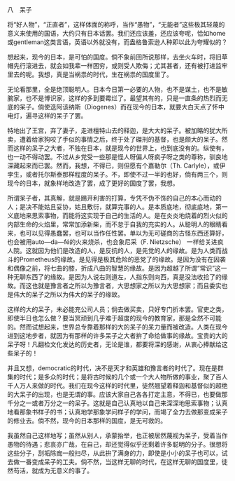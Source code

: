 八　呆子

  

将“好人物”，“正直者”，这样体面的称呼，当作“愚物”，“无能者”这些极其轻蔑的意义来使用的国语，大约只有日本话罢。我们还应该羞，还应该夸呢，恰如home或gentleman这类言语，英语以外就没有，而盎格鲁索逊人种即以此为夸耀似的？

想起来，现今的日本，是可怕的国度。倘不象前回所说那样，去坐火车时，将旧草帽先行滚进去，就会如我辈一样困穷，或则受人欺侮；尤其甚者，还有被打进监牢里去的呢。我想，真是当祸祟的时代，生在祸祟的国度里了。

无论看那里，全是绝顶聪明人。日本今日第一必要的人物，也不是谋土，也不是敏腕家，也不是博识家，这样的多到要霉烂了。最望其有的，只是一直条的热烈而无底的呆子。倘使迭阿该纳斯（Diogenes）而在现今的日本，就要大白天点了怀中电灯，遍寻这样的呆子了罢。

特地出了王宫，弃了妻子，走进檀特山去的释迦，是大大的呆子。被加略的犹大所卖，遭着给家狗咬了手似的事情之后，终于处了磔刑的基督，也是颇大的呆子。然而这样的呆子之大者，不独在日本，就是现今的世界上，也到底没有的。纵使有，也一动不得动罢。不过从乡党受一些那是怪人呀偏人呀疯子呀之类的尊称，驯良地深藏起来而已罢。然而，我想，不得已，则但愿有个嘉勒尔（Th. Carlyle），或伊孛生，或者托尔斯泰那样程度的呆子。不，即使不过一半的也好，倘有两三个，则现今的日本，就象样地改造了罢，成了更好的国度了罢，我想。

所谓呆子者，其真解，就是踢开利害的打算，专凭不伪不饰的自己的本心而动的人；是决不能姑且妥协，姑且敷衍，就算完事的人。是本质底地，彻底底地，第一义底地来思索事物，而能将这实现于自己的生活的人。是在炎炎地烧着的烈火似的内部生命的火焰里，常常加添新柴，而不怠于自我的充实的人。从聪明人的眼睛看来，也可以见得愚蠢罢，也可以当作任性罢。单以为无可磋商的古怪东西还算好，也会被用auto—da—fé的火来烧杀，也会象尼采（F. Nietzsche） 一样给关进疯人院。这就因为他们是改造的人，是反抗的人，是先觉的人的缘故。是为人类而战斗的Prometheus的缘故。是见得是极其危险的恶党了的缘故。是因为没有在因袭和偶像之前，将七曲的膝，折成八曲的智慧的缘故。是因为超越了所谓“常识”这一种无聊东西了的缘故。是因为人说右则道左，人指东则向西，真是没法收拾了的缘故。而这也就是豫言者之所以为豫言者，大思想家之所以为大思想家；而且委实也是伟大的呆子之所以为伟大的呆子的缘故。

这样的大的呆子，未必能充公司人员；倘去做买卖，只好专门折本罢。官吏之类，即使半日也怎么做？要当冥顽到几乎难于超度的现今的教育家，那是全然不可能的。然而试想起来，世界总专靠着那样的大的呆子的呆力量而被改造。人类在现今进到这地步者，就因为有那样的许多呆子之大者拚了命给做事的缘故。宝贵的大的呆子呀！凡翻检文化发达的历史者，无论是谁，都要将深的感谢，从衷心捧献给这些呆子的！

并且又想，democratic的时代，决不是天才和英雄和豫言者的时代了。现在是群集的时代；是多众的时代；是将古时候的几个或一个大人物所做的事业，聚了百人千人万人来做的时代。我们在现今这样的时代里，徒然翘望着释迦和基督似的超绝的大呆子的出现，也是无谓的事。应该大家自己各各打定主意，不得已，也要做那千分之一或者万分之一的呆子。这就是自己认真地以自己来深深地思索事物；认真地看那象书样子的书；认真地学那象学问样子的学问，而竭了全力去做那变成呆子的修业去。倘不然，现今的日本那样的国度，是无可救的。

我虽然自己这样地写；虽然从别人，承蒙抬举，也正被居然蔑视为呆子，受着当作愚物的待遇；悲哀亦广哉，在自己，却还觉得似乎还剩着许多聪明的分子。很想将这些分子，刮垢除痂一般扫尽，从此拚了满身的力，即使是小小的呆子也可以，试去做一番变成呆子的工夫。倘不然，当这样无聊的时代，在这样无聊的国度里，徒然苟活，就成为无意义的事了。